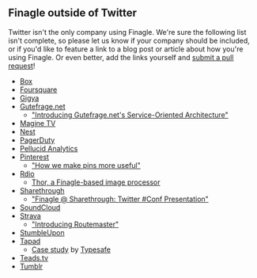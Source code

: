 ## Finagle outside of Twitter

Twitter isn't the only company using Finagle. We're sure the following list
isn't complete, so please let us know if your company should be included, or if
you'd like to feature a link to a blog post or article about how you're using
Finagle. Or even better, add the links yourself and [submit a pull request][0]!

* [Box](https://www.box.com/)
* [Foursquare](https://foursquare.com/)
* [Gigya](http://www.gigya.com/)
* [Gutefrage.net](http://www.gutefrage.net/)
  * ["Introducing Gutefrage.net's Service-Oriented Architecture"][1]
* [Magine TV](https://magine.com/)
* [Nest](https://nest.com/)
* [PagerDuty](https://www.pagerduty.com/)
* [Pellucid Analytics](http://www.pellucid.com/)
* [Pinterest](https://www.pinterest.com/)
  * ["How we make pins more useful"][2]
* [Rdio](http://www.rdio.com/)
  * [Thor, a Finagle-based image processor][3]
* [Sharethrough](http://www.sharethrough.com/)
  * ["Finagle @ Sharethrough: Twitter #Conf Presentation"][4]
* [SoundCloud](https://soundcloud.com/)
* [Strava](http://www.strava.com/)
  * ["Introducing Routemaster"][5]
* [StumbleUpon](https://www.stumbleupon.com/)
* [Tapad](http://www.tapad.com/)
  * [Case study][6] by [Typesafe][7]
* [Teads.tv](http://teads.tv/)
* [Tumblr](https://www.tumblr.com/)

[0]: https://github.com/twitter/finagle/blob/master/CONTRIBUTING.md
[1]: http://engineering.gutefrage.net/post/47693566182/introducing-gutefrage-net-s-service-oriented
[2]: http://engineering.pinterest.com/post/59132790640/how-we-make-pins-more-useful
[3]: https://github.com/rdio/thor
[4]: http://engineering.sharethrough.com/blog/2014/04/17/finagle-at-sharethrough-twitter-conf-talk/
[5]: http://engineering.strava.com/routemaster/
[6]: http://typesafe.com/blog/tapad_turns_to_typesafe_platform
[7]: http://typesafe.com/
